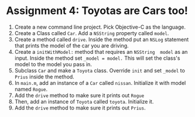 # Assignment 4: Toyotas are Cars too!

1. Create a new command line project. Pick Objective-C as the language.
2. Create a Class called `Car`. Add a `NSString` property called `model`.
3. Create a method called `drive`. Inside the method put an `NSLog` statement that prints the model of the car you are driving.
4. Create a `initWithModel:` method that requires an `NSString  model` as an input. Inside the method set `_model = model.` This will set the class's model to the model you pass in.
5. Subclass `Car` and make a `Toyota` class. Override `init` and set `_model` to `Prius` inside the method.
6. In `main.m`, add an instance of a `Car` called `nissan`. Initialize it with model named `Rogue`.
7. Add the `drive` method to make sure it prints out `Rogue`
8. Then, add an instance of `Toyota` called `toyota`. Initialize it.
9. Add the `drive` method to make sure it prints out `Prius`.
